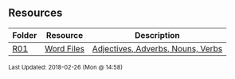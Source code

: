 ## Resources
| Folder | Resource | Description|
 | ------------|------------|------------|
 | [R01](https://github.com/rugbyprof/3013-Algorithms/tree/master/Resources/R01) | [ Word Files ](https://github.com/rugbyprof/3013-Algorithms/tree/master/Resources/R01) | [ Adjectives, Adverbs, Nouns, Verbs](https://github.com/rugbyprof/3013-Algorithms/tree/master/Resources/R01) |

<sup>Last Updated: 2018-02-26 (Mon @ 14:58)</sup>
